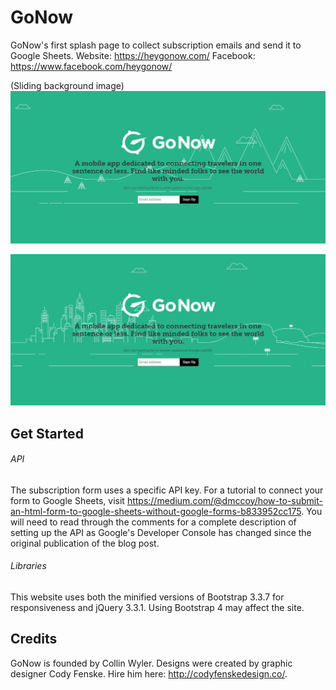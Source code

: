 # GoNow
GoNow's first splash page to collect subscription emails and send it to Google Sheets. 
Website: https://heygonow.com/
Facebook: https://www.facebook.com/heygonow/

(Sliding background image)
![Screenshot 1](pic1.JPG?raw=true "Screenshot 1")

![Screenshot 1](pic2.JPG?raw=true "Screenshot 1")

## Get Started

###### API
The subscription form uses a specific API key. For a tutorial to connect your form to Google Sheets, visit https://medium.com/@dmccoy/how-to-submit-an-html-form-to-google-sheets-without-google-forms-b833952cc175. You will need to read through the comments for a complete description of setting up the API as Google's Developer Console has changed since the original publication of the blog post.

###### Libraries
This website uses both the minified versions of Bootstrap 3.3.7 for responsiveness and jQuery 3.3.1. Using Bootstrap 4 may affect the site. 

## Credits
GoNow is founded by Collin Wyler.
Designs were created by graphic designer Cody Fenske. Hire him here: http://codyfenskedesign.co/.
